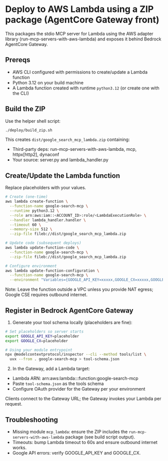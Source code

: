 # Deploy to AWS Lambda using a ZIP package (AgentCore Gateway front)

This packages the stdio MCP server for Lambda using the AWS adapter library
(run-mcp-servers-with-aws-lambda) and exposes it behind Bedrock AgentCore Gateway.

## Prereqs
- AWS CLI configured with permissions to create/update a Lambda function
- Python 3.12 on your build machine
- A Lambda function created with runtime `python3.12` (or create one with the CLI)

## Build the ZIP

Use the helper shell script:

```bash
./deploy/build_zip.sh
```

This creates `dist/google_search_mcp_lambda.zip` containing:
- Third-party deps: run-mcp-servers-with-aws-lambda, mcp, httpx[http2], dynaconf
- Your source: server.py and lambda_handler.py

## Create/Update the Lambda function

Replace placeholders with your values.

```bash
# Create (one-time)
aws lambda create-function \
  --function-name google-search-mcp \
  --runtime python3.12 \
  --role arn:aws:iam::<ACCOUNT_ID>:role/<LambdaExecutionRole> \
  --handler lambda_handler.handler \
  --timeout 60 \
  --memory-size 512 \
  --zip-file fileb://dist/google_search_mcp_lambda.zip

# Update code (subsequent deploys)
aws lambda update-function-code \
  --function-name google-search-mcp \
  --zip-file fileb://dist/google_search_mcp_lambda.zip

# Configure environment
aws lambda update-function-configuration \
  --function-name google-search-mcp \
  --environment "Variables={GOOGLE_API_KEY=xxxxx,GOOGLE_CX=xxxxx,GOOGLE_LOG_LEVEL=INFO,GOOGLE_LOG_QUERIES=true}"
```

Note: Leave the function outside a VPC unless you provide NAT egress; Google CSE requires outbound internet.

## Register in Bedrock AgentCore Gateway

1) Generate your tool schema locally (placeholders are fine):

```bash
# Set placeholders so server starts
export GOOGLE_API_KEY=placeholder
export GOOGLE_CX=placeholder

# Using your module entrypoint
npx @modelcontextprotocol/inspector --cli --method tools/list \
  uvx --from . google-search-mcp > tool-schema.json
```

2) In the Gateway, add a Lambda target:
- Lambda ARN: arn:aws:lambda:<region>:<account>:function:google-search-mcp
- Paste `tool-schema.json` as the tools schema
- Configure OAuth provider for the Gateway per your environment

Clients connect to the Gateway URL; the Gateway invokes your Lambda per request.

## Troubleshooting
- Missing module `mcp_lambda`: ensure the ZIP includes the `run-mcp-servers-with-aws-lambda` package (see build script output).
- Timeouts: bump Lambda timeout to 60s and ensure outbound internet works.
- Google API errors: verify GOOGLE_API_KEY and GOOGLE_CX.
